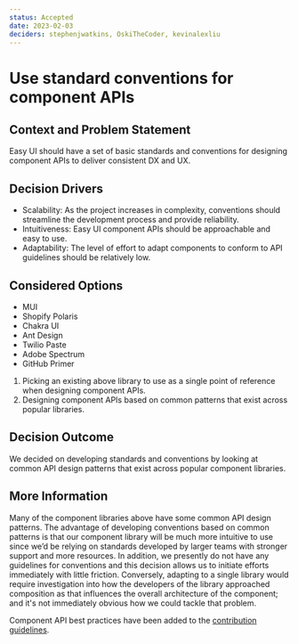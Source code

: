 ```yaml
---
status: Accepted
date: 2023-02-03
deciders: stephenjwatkins, OskiTheCoder, kevinalexliu
---
```


# Use standard conventions for component APIs

## Context and Problem Statement

Easy UI should have a set of basic standards and conventions for designing component APIs to deliver consistent DX and UX.

## Decision Drivers

- Scalability: As the project increases in complexity, conventions should streamline the development process and provide reliability.
- Intuitiveness: Easy UI component APIs should be approachable and easy to use.
- Adaptability: The level of effort to adapt components to conform to API guidelines should be relatively low.

## Considered Options

- MUI
- Shopify Polaris
- Chakra UI
- Ant Design
- Twilio Paste
- Adobe Spectrum
- GitHub Primer

1. Picking an existing above library to use as a single point of reference when designing component APIs.
2. Designing component APIs based on common patterns that exist across popular libraries.

## Decision Outcome

We decided on developing standards and conventions by looking at common API design patterns that exist across popular component libraries.

## More Information

Many of the component libraries above have some common API design patterns. The advantage of developing conventions based on common patterns is that our component library will be much more intuitive to use since we’d be relying on standards developed by larger teams with stronger support and more resources. In addition, we presently do not have any guidelines for conventions and this decision allows us to initiate efforts immediately with little friction. Conversely, adapting to a single library would require investigation into how the developers of the library approached composition as that influences the overall architecture of the component; and it's not immediately obvious how we could tackle that problem.

Component API best practices have been added to the [contribution guidelines](https://github.com/EasyPost/easy-ui/.github/CONTRIBUTING.md).

